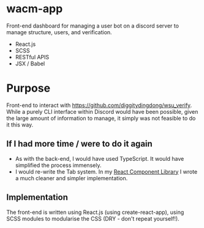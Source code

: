 # wacm-app
Front-end dashboard for managing a user bot on a discord server to manage structure, users, and verification.
- React.js
- SCSS
- RESTful APIS
- JSX / Babel

# Purpose
Front-end to interact with https://github.com/diggitydingdong/wsu_verify. While a purely CLI interface within Discord would have been possible, given the large amount of information to manage, it simply was not feasible to do it this way.

## If I had more time / were to do it again
- As with the back-end, I would have used TypeScript. It would have simplified the process immensely.
- I would re-write the Tab system. In my [React Component Library](https://github.com/diggitydingdong/diggity-react-uikit) I wrote a much cleaner and simpler implementation.

## Implementation
The front-end is written using React.js (using create-react-app), using SCSS modules to modularise the CSS (DRY - don't repeat yourself!).
